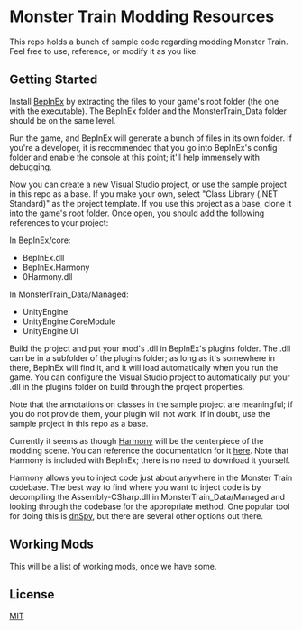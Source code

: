 # Monster Train Modding Resources

This repo holds a bunch of sample code regarding modding Monster Train. Feel free to use, reference, or modify it as you like.

## Getting Started

Install [BepInEx](https://github.com/BepInEx/BepInEx/releases) by extracting the files to your game's root folder (the one with the executable). The BepInEx folder and the MonsterTrain_Data folder should be on the same level.

Run the game, and BepInEx will generate a bunch of files in its own folder. If you're a developer, it is recommended that you go into BepInEx's config folder and enable the console at this point; it'll help immensely with debugging.

Now you can create a new Visual Studio project, or use the sample project in this repo as a base. If you make your own, select "Class Library (.NET Standard)" as the project template. If you use this project as a base, clone it into the game's root folder. Once open, you should add the following references to your project:

In BepInEx/core:
	
- BepInEx.dll
- BepInEx.Harmony
- 0Harmony.dll
	
In MonsterTrain_Data/Managed:
	
- UnityEngine
- UnityEngine.CoreModule
- UnityEngine.UI

Build the project and put your mod's .dll in BepInEx's plugins folder. The .dll can be in a subfolder of the plugins folder; as long as it's somewhere in there, BepInEx will find it, and it will load automatically when you run the game. You can configure the Visual Studio project to automatically put your .dll in the plugins folder on build through the project properties.

Note that the annotations on classes in the sample project are meaningful; if you do not provide them, your plugin will not work. If in doubt, use the sample project in this repo as a base.

Currently it seems as though [Harmony](https://harmony.pardeike.net/index.html) will be the centerpiece of the modding scene. You can reference the documentation for it [here](https://harmony.pardeike.net/articles/intro.html). Note that Harmony is included with BepInEx; there is no need to download it yourself.

Harmony allows you to inject code just about anywhere in the Monster Train codebase. The best way to find where you want to inject code is by decompiling the Assembly-CSharp.dll in MonsterTrain_Data/Managed and looking through the codebase for the appropriate method. One popular tool for doing this is [dnSpy](https://github.com/0xd4d/dnSpy), but there are several other options out there.

## Working Mods

This will be a list of working mods, once we have some.

## License
[MIT](https://choosealicense.com/licenses/mit/)
